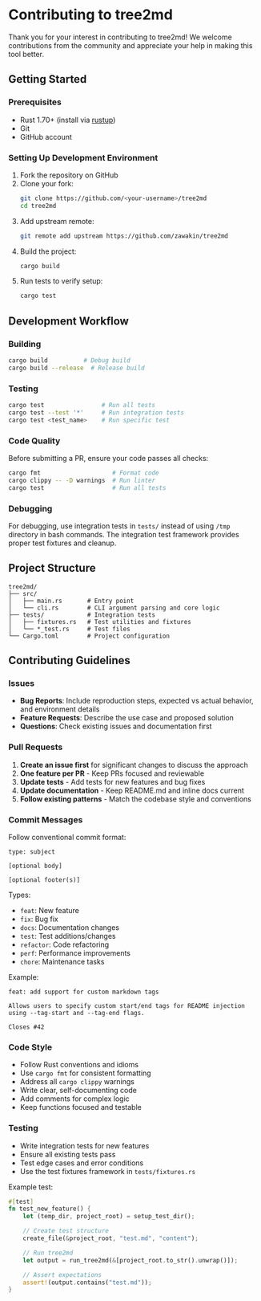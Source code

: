 # Contributing to tree2md

Thank you for your interest in contributing to tree2md! We welcome contributions from the community and appreciate your help in making this tool better.

## Getting Started

### Prerequisites

- Rust 1.70+ (install via [rustup](https://rustup.rs/))
- Git
- GitHub account

### Setting Up Development Environment

1. Fork the repository on GitHub
2. Clone your fork:
   ```bash
   git clone https://github.com/<your-username>/tree2md
   cd tree2md
   ```
3. Add upstream remote:
   ```bash
   git remote add upstream https://github.com/zawakin/tree2md
   ```
4. Build the project:
   ```bash
   cargo build
   ```
5. Run tests to verify setup:
   ```bash
   cargo test
   ```

## Development Workflow

### Building

```bash
cargo build          # Debug build
cargo build --release  # Release build
```

### Testing

```bash
cargo test                # Run all tests
cargo test --test '*'     # Run integration tests
cargo test <test_name>    # Run specific test
```

### Code Quality

Before submitting a PR, ensure your code passes all checks:

```bash
cargo fmt                    # Format code
cargo clippy -- -D warnings  # Run linter
cargo test                   # Run all tests
```

### Debugging

For debugging, use integration tests in `tests/` instead of using `/tmp` directory in bash commands. The integration test framework provides proper test fixtures and cleanup.

## Project Structure

```
tree2md/
├── src/
│   ├── main.rs       # Entry point
│   └── cli.rs        # CLI argument parsing and core logic
├── tests/            # Integration tests
│   ├── fixtures.rs   # Test utilities and fixtures
│   └── *_test.rs     # Test files
└── Cargo.toml        # Project configuration
```

## Contributing Guidelines

### Issues

- **Bug Reports**: Include reproduction steps, expected vs actual behavior, and environment details
- **Feature Requests**: Describe the use case and proposed solution
- **Questions**: Check existing issues and documentation first

### Pull Requests

1. **Create an issue first** for significant changes to discuss the approach
2. **One feature per PR** - Keep PRs focused and reviewable
3. **Update tests** - Add tests for new features and bug fixes
4. **Update documentation** - Keep README.md and inline docs current
5. **Follow existing patterns** - Match the codebase style and conventions

### Commit Messages

Follow conventional commit format:

```
type: subject

[optional body]

[optional footer(s)]
```

Types:
- `feat`: New feature
- `fix`: Bug fix
- `docs`: Documentation changes
- `test`: Test additions/changes
- `refactor`: Code refactoring
- `perf`: Performance improvements
- `chore`: Maintenance tasks

Example:
```
feat: add support for custom markdown tags

Allows users to specify custom start/end tags for README injection
using --tag-start and --tag-end flags.

Closes #42
```

### Code Style

- Follow Rust conventions and idioms
- Use `cargo fmt` for consistent formatting
- Address all `cargo clippy` warnings
- Write clear, self-documenting code
- Add comments for complex logic
- Keep functions focused and testable

### Testing

- Write integration tests for new features
- Ensure all existing tests pass
- Test edge cases and error conditions
- Use the test fixtures framework in `tests/fixtures.rs`

Example test:
```rust
#[test]
fn test_new_feature() {
    let (temp_dir, project_root) = setup_test_dir();

    // Create test structure
    create_file(&project_root, "test.md", "content");

    // Run tree2md
    let output = run_tree2md(&[project_root.to_str().unwrap()]);

    // Assert expectations
    assert!(output.contains("test.md"));
}
```
